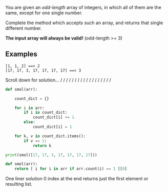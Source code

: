 You are given an _odd-length_ array of integers, in which all of them are the same, except for one single number.

Complete the method which accepts such an array, and returns that single different number.

**The input array will always be valid!** (odd-length >= 3)

## Examples

```
[1, 1, 2] ==> 2
[17, 17, 3, 17, 17, 17, 17] ==> 3
```


Scroll down for solution...
/
/
/
/
/
/
/
/
/
/
/
/
/
/
/
/
/
/

```python
def smol(arr):

    count_dict = {}

    for i in arr:
        if i in count_dict:
            count_dict[i] += 1
        else:
            count_dict[i] = 1

    for k, v in count_dict.items():
        if v == 1:
            return k

print(smol([17, 17, 3, 17, 17, 17, 17]))
```
```python
def smol(arr):
	return [ i for i in arr if arr.count(i) == 1 ][0]

```

One liner solution 0 index at the end returns just the first element or resulting list.